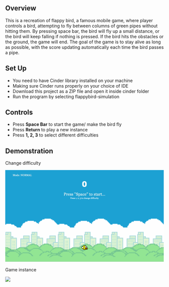 ## Overview

This is a recreation of flappy bird, a famous mobile game, where player controls a bird, attempting to fly between 
columns of green pipes without hitting them. By pressing space bar, the bird will fly up a small distance, or the bird 
will keep falling if nothing is pressed. If the bird hits the obstacles or the ground, the game will end. The goal of 
the game is to stay alive as long as possible, with the score updating automatically each time the bird passes a pipe.

## Set Up

* You need to have Cinder library installed on your machine
* Making sure Cinder runs properly on your choice of IDE
* Download this project as a ZIP file and open it inside cinder folder
* Run the program by selecting flappybird-simulation

## Controls

* Press **Space Bar** to start the game/ make the bird fly
* Press **Return** to play a new instance
* Press **1, 2, 3** to select different difficulties 

## Demonstration

Change difficulty

![](demo1.gif)

Game instance

![](demo2.gif)
